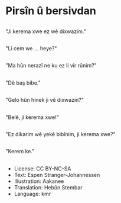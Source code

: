 # Pirsîn û bersivdan

##
"Ji kerema xwe ez wê dixwazim."

##
"Li cem we ... heye?"

##
"Ma hûn nerazî ne ku ez li vir rûnim?"

##
"Dê baş bibe."

##
"Gelo hûn hinek ji vê dixwazin?"

##
"Belê, ji kerema xwe!"

##
"Ez dikarim wê yekê bibînim, ji kerema xwe?"

##
"Kerem ke."

##
* License: CC BY-NC-SA
* Text: Espen Stranger-Johannessen
* Illustration: Aakanee
* Translation: Hebûn Stembar
* Language: kmr
